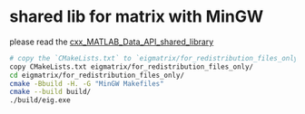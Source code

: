 # shared lib for matrix with MinGW

please read the [cxx_MATLAB_Data_API_shared_library](https://ww2.mathworks.cn/help/compiler_sdk/cxx_MATLAB_Data_API_shared_library.html)

```bash
# copy the `CMakeLists.txt` to `eigmatrix/for_redistribution_files_only`
copy CMakeLists.txt eigmatrix/for_redistribution_files_only/
cd eigmatrix/for_redistribution_files_only/
cmake -Bbuild -H. -G "MinGW Makefiles"
cmake --build build/
./build/eig.exe
```
